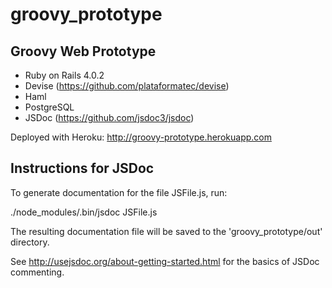 groovy_prototype
================

## Groovy Web Prototype

* Ruby on Rails 4.0.2
* Devise (https://github.com/plataformatec/devise)
* Haml
* PostgreSQL
* JSDoc (https://github.com/jsdoc3/jsdoc)

Deployed with Heroku: http://groovy-prototype.herokuapp.com

## Instructions for JSDoc

To generate documentation for the file JSFile.js, run: 

   ./node_modules/.bin/jsdoc JSFile.js

The resulting documentation file will be saved to the
'groovy_prototype/out' directory.

See http://usejsdoc.org/about-getting-started.html for the
basics of JSDoc commenting. 